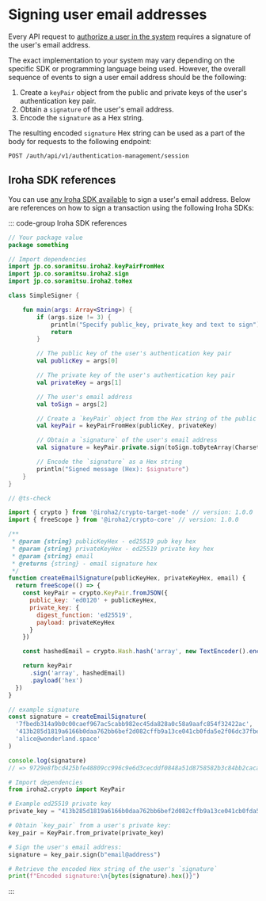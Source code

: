 # Signing user email addresses

Every API request to [authorize a user in the system](../api-specification/auth-controller/authorizing-a-user-in-the-system.md) requires a signature of the user's email address.

The exact implementation to your system may vary depending on the specific SDK or programming language being used. However, the overall sequence of events to sign a user email address should be the following:

1. Create a `keyPair` object from the public and private keys of the user's authentication key pair.
2. Obtain a `signature` of the user's email address.
3. Encode the `signature` as a Hex string.

The resulting encoded `signature` Hex string can be used as a part of the body for requests to the following endpoint:

```http
POST /auth/api/v1/authentication-management/session
```

## Iroha SDK references

You can use [any Iroha SDK available](../index.md#what-is-iroha-2) to sign a user's email address. Below are references on how to sign a transaction using the following Iroha SDKs:

::: code-group Iroha SDK references

```kotlin [Iroha Java/Kotlin SDK]
// Your package value
package something

// Import dependencies
import jp.co.soramitsu.iroha2.keyPairFromHex
import jp.co.soramitsu.iroha2.sign
import jp.co.soramitsu.iroha2.toHex

class SimpleSigner {

    fun main(args: Array<String>) {
        if (args.size != 3) {
            println("Specify public_key, private_key and text to sign")
            return
        }

        // The public key of the user's authentication key pair
        val publicKey = args[0]

        // The private key of the user's authentication key pair
        val privateKey = args[1]

        // The user's email address
        val toSign = args[2]

        // Create a `keyPair` object from the Hex string of the public and private keys of the user's authentication key pair
        val keyPair = keyPairFromHex(publicKey, privateKey)

        // Obtain a `signature` of the user's email address
        val signature = keyPair.private.sign(toSign.toByteArray(Charsets.UTF_8)).toHex()

        // Encode the `signature` as a Hex string
        println("Signed message (Hex): $signature")
    }
}
```

```js [Iroha JavaScript SDK]
// @ts-check

import { crypto } from '@iroha2/crypto-target-node' // version: 1.0.0
import { freeScope } from '@iroha2/crypto-core' // version: 1.0.0

/**
 * @param {string} publicKeyHex - ed25519 pub key hex
 * @param {string} privateKeyHex - ed25519 private key hex
 * @param {string} email
 * @returns {string} - email signature hex
 */
function createEmailSignature(publicKeyHex, privateKeyHex, email) {
  return freeScope(() => {
    const keyPair = crypto.KeyPair.fromJSON({
      public_key: 'ed0120' + publicKeyHex,
      private_key: {
        digest_function: 'ed25519',
        payload: privateKeyHex
      }
    })

    const hashedEmail = crypto.Hash.hash('array', new TextEncoder().encode(email)).bytes()

    return keyPair
      .sign('array', hashedEmail)
      .payload('hex')
  })
}

// example signature
const signature = createEmailSignature(
  '7fbedb314a9b0c00caef967ac5cabb982ec45da828a0c58a9aafc854f32422ac',
  '413b285d1819a6166b0daa762bb6bef2d082cffb9a13ce041cb0fda5e2f06dc37fbedb314a9b0c00caef967ac5cabb982ec45da828a0c58a9aafc854f32422ac',
  'alice@wonderland.space'
)

console.log(signature)
// => 9729e8fbcd425bfe48809cc996c9e6d3cecddf0848a51d8758582b3c84bb2caca8e41a8290018aa7064f0b9ec61d2b1a155d5e4c772bc992d918528cf6cb6308
```

```python [Iroha Python SDK]
# Import dependencies
from iroha2.crypto import KeyPair

# Example ed25519 private key
private_key = "413b285d1819a6166b0daa762bb6bef2d082cffb9a13ce041cb0fda5e2f06dc37fbedb314a9b0c00caef967ac5cabb982ec45da828a0c58a9aafc854f32422ac"

# Obtain `key_pair` from a user's private key:
key_pair = KeyPair.from_private(private_key)

# Sign the user's email address:
signature = key_pair.sign(b"email@address")

# Retrieve the encoded Hex string of the user's `signature`
print(f"Encoded signature:\n{bytes(signature).hex()}")
```

:::
